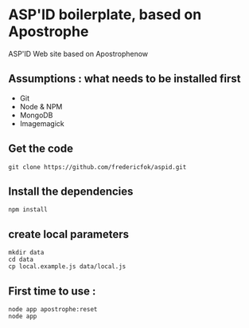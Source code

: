 # ASP'ID boilerplate, based on Apostrophe

ASP'ID Web site based on Apostrophenow


## Assumptions : what needs to be installed first 
- Git 
- Node & NPM
- MongoDB
- Imagemagick

## Get the code 
	git clone https://github.com/fredericfok/aspid.git 

## Install the dependencies
	npm install 

## create local parameters
	mkdir data 
	cd data 
	cp local.example.js data/local.js 


## First time to use : 
	node app apostrophe:reset 
	node app




